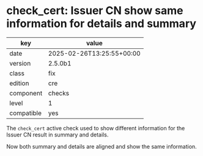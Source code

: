 [//]: # (werk v2)
# check_cert: Issuer CN show same information for details and summary

key        | value
---------- | ---
date       | 2025-02-26T13:25:55+00:00
version    | 2.5.0b1
class      | fix
edition    | cre
component  | checks
level      | 1
compatible | yes

The `check_cert` active check used to show different information
for the Issuer CN result in summary and details.

Now both summary and details are aligned and show the same information.

